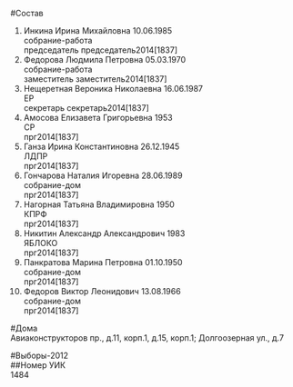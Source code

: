 #Состав  
1. Инкина Ирина Михайловна 10.06.1985  
    собрание-работа  
    председатель председатель2014[1837]  
2. Федорова Людмила Петровна 05.03.1970  
    собрание-работа  
    заместитель заместитель2014[1837]  
3. Нещеретная Вероника Николаевна 16.06.1987  
    ЕР  
    секретарь секретарь2014[1837]  
4. Амосова Елизавета Григорьевна 1953  
    СР  
    прг2014[1837]  
5. Ганза Ирина Константиновна 26.12.1945  
    ЛДПР  
    прг2014[1837]  
6. Гончарова Наталия Игоревна 28.06.1989  
    собрание-дом  
    прг2014[1837]  
7. Нагорная Татьяна Владимировна 1950  
    КПРФ  
    прг2014[1837]  
8. Никитин Александр Александрович 1983  
    ЯБЛОКО  
    прг2014[1837]  
9. Панкратова Марина Петровна 01.10.1950  
    собрание-дом  
    прг2014[1837]  
10. Федоров Виктор Леонидович 13.08.1966  
    собрание-дом  
    прг2014[1837]  
  
#Дома  
Авиаконструкторов пр., д.11, корп.1, д.15, корп.1; Долгоозерная ул., д.7  
  
#Выборы-2012  
##Номер УИК  
1484  
